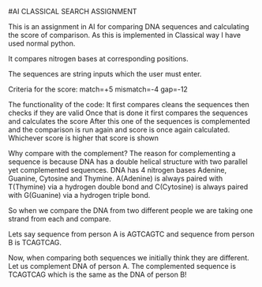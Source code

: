 #AI CLASSICAL SEARCH ASSIGNMENT

This is an assignment in AI for comparing DNA sequences and calculating the score of comparison.
As this is implemented in Classical way I have used normal python.

It compares nitrogen bases at corresponding positions.

The sequences are string inputs which the user must enter.

Criteria for the score:
  match=+5
  mismatch=-4
  gap=-12

The functionality of the code:
  It first compares cleans the sequences then checks if they are valid
  Once that is done it first compares the sequences and calculates the score
  After this one of the sequences is complemented and the comparison is run again and score is once again calculated.
  Whichever score is higher that score is shown

Why compare with the complement?
  The reason for complementing a sequence is because DNA has a double helical structure with two parallel yet complemented sequences.
  DNA has 4 nitrogen bases Adenine, Guanine, Cytosine and Thymine. A(Adenine) is always paired with T(Thymine) via a hydrogen double bond and C(Cytosine)
  is always paired with G(Guanine) via a hydrogen triple bond.
  
  So when we compare the DNA from two different people we are taking one strand from each and compare.
  
  Lets say sequence from person A is AGTCAGTC and sequence from person B is TCAGTCAG.
  
  Now, when comparing both sequences we initially think they are different. Let us complement DNA of person A. 
  The complemented sequence is TCAGTCAG which is the same as the DNA of person B!
